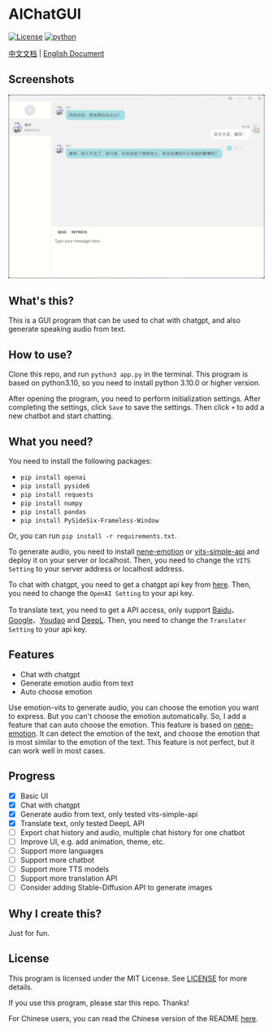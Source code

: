 # AIChatGUI
[![License](https://img.shields.io/badge/license-MIT-green)](LICENSE)
[![python](https://img.shields.io/badge/python-3.10%2B-green)](https://www.python.org/)

[中文文档](README_zh.md) | [English Document](README.md)
## Screenshots
![screenshot](./screenshot.png)
## What's this?
This is a GUI program that can be used to chat with chatgpt, and also generate speaking audio from text.
## How to use?
Clone this repo, and run `python3 app.py` in the terminal. This program is based on python3.10, so you need to install python 3.10.0 or higher version.

After opening the program, you need to perform initialization settings. After completing the settings, click `Save` to save the settings. Then click `+` to add a new chatbot and start chatting.
## What you need?
You need to install the following packages:
- `pip install openai`
- `pip install pyside6`
- `pip install requests`
- `pip install numpy`
- `pip install pandas`
- `pip install PySideSix-Frameless-Window`

Or, you can run `pip install -r requirements.txt`.

To generate audio, you need to install [nene-emotion](https://huggingface.co/spaces/innnky/nene-emotion/tree/main) or [vits-simple-api](https://github.com/Artrajz/vits-simple-api) and deploy it on your server or localhost. Then, you need to change the `VITS Setting` to your server address or localhost address.

To chat with chatgpt, you need to get a chatgpt api key from [here](https://api.chatgpt.com/). Then, you need to change the `OpenAI Setting` to your api key.

To translate text, you need to get a API access, only support [Baidu](https://api.fanyi.baidu.com/)、[Google](https://cloud.google.com/translate/docs/reference/rest/)、[Youdao](https://ai.youdao.com/product-fanyi-text.s) and [DeepL](https://www.deepl.com/pro-api). Then, you need to change the `Translater Setting` to your api key.
## Features
- Chat with chatgpt
- Generate emotion audio from text
- Auto choose emotion

Use emotion-vits to generate audio, you can choose the emotion you want to express. But you can't choose the emotion automatically. So, I add a feature that can auto choose the emotion. This feature is based on [nene-emotion](https://huggingface.co/spaces/innnky/nene-emotion/tree/main). It can detect the emotion of the text, and choose the emotion that is most similar to the emotion of the text. This feature is not perfect, but it can work well in most cases.


## Progress
- [x] Basic UI
- [x] Chat with chatgpt
- [x] Generate audio from text, only tested vits-simple-api
- [x] Translate text, only tested DeepL API
- [ ] Export chat history and audio, multiple chat history for one chatbot
- [ ] Improve UI, e.g. add animation, theme, etc.
- [ ] Support more languages
- [ ] Support more chatbot
- [ ] Support more TTS models
- [ ] Support more translation API
- [ ] Consider adding Stable-Diffusion API to generate images
## Why I create this?
Just for fun.
## License
This program is licensed under the MIT License. See [LICENSE](LICENSE) for more details.

If you use this program, please star this repo. Thanks!

For Chinese users, you can read the Chinese version of the README [here](README_zh.md).